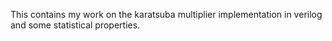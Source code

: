 This contains my work on the karatsuba multiplier implementation in verilog and some statistical properties. 

